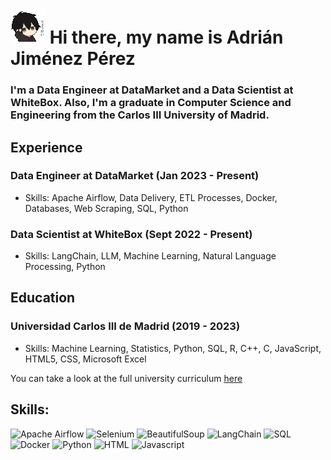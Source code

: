 # ![GreetingIcon](https://raw.githubusercontent.com/VssyGuy/vssyguy/main/greetings.gif) Hi there, my name is Adrián Jiménez Pérez
### I'm a Data Engineer at DataMarket and a Data Scientist at WhiteBox. Also, I'm a graduate in Computer Science and Engineering from the Carlos III University of Madrid.

## Experience

### Data Engineer at DataMarket (Jan 2023 - Present)
- Skills: Apache Airflow, Data Delivery, ETL Processes, Docker, Databases, Web Scraping, SQL, Python

### Data Scientist at WhiteBox (Sept 2022 - Present)
- Skills: LangChain, LLM, Machine Learning, Natural Language Processing, Python

## Education

### Universidad Carlos III de Madrid (2019 - 2023)
- Skills: Machine Learning, Statistics, Python, SQL, R, C++, C, JavaScript, HTML5, CSS, Microsoft Excel

You can take a look at the full university curriculum [here](https://www.uc3m.es/bachelor-degree/computer-science#program_2019program)

## Skills:
![Apache Airflow](https://img.shields.io/badge/Apache_Airflow-017CEE?style=for-the-badge&logo=apacheairflow&logoColor=white&labelColor=101010)
![Selenium](https://img.shields.io/badge/Selenium-5B9E4D?style=for-the-badge&logo=python&logoColor=white&labelColor=101010)
![BeautifulSoup](https://img.shields.io/badge/BeautifulSoup-black?style=for-the-badge&logo=python&logoColor=white&labelColor=101010)
![LangChain](https://img.shields.io/badge/LangChain-black?style=for-the-badge&logo=python&logoColor=white&labelColor=101010)
![SQL](https://img.shields.io/badge/sql-276DC3?style=for-the-badge&logo=mysql&logoColor=white&labelColor=101010)</br>
![Docker](https://img.shields.io/badge/Docker-2496ED?style=for-the-badge&logo=docker&logoColor=white&labelColor=101010)
![Python](https://img.shields.io/badge/Python-3776AB?style=for-the-badge&logo=python&logoColor=white&labelColor=101010)
![HTML](https://img.shields.io/badge/HTML-E34F26?style=for-the-badge&logo=html5&logoColor=white&labelColor=101010)
![Javascript](https://img.shields.io/badge/JavaScript-F7DF1E?style=for-the-badge&logo=javascript&logoColor=white&labelColor=101010)
